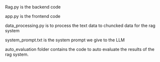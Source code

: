 Rag.py is the backend code

app.py is the frontend code

data_processing.py is to process the text data to chuncked data for the rag system

system_prompt.txt is the system prompt we give to the LLM

auto_evaluation folder contains the code to auto evaluate the results of the rag system.


